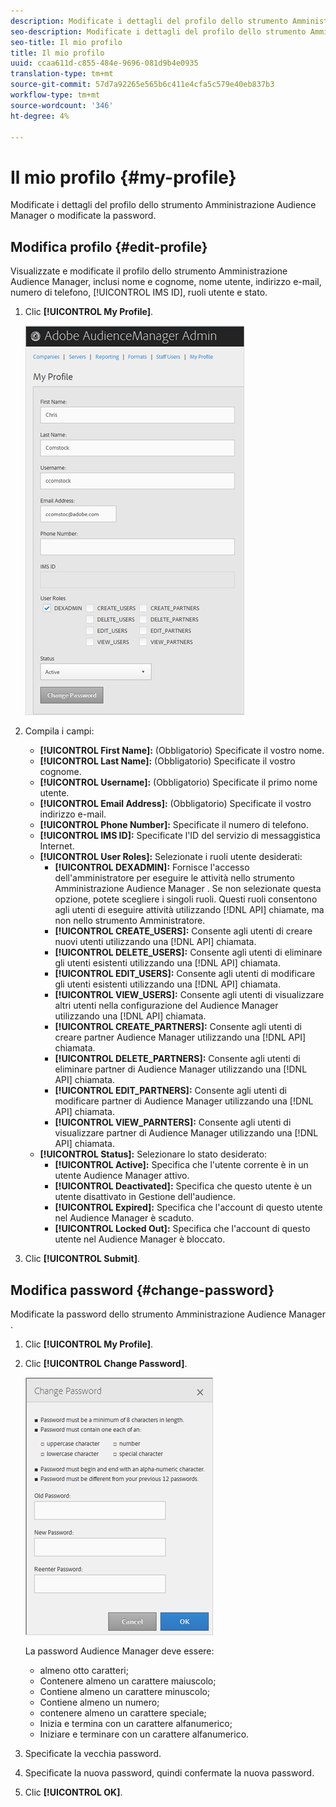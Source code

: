 ```yaml
---
description: Modificate i dettagli del profilo dello strumento Amministrazione Audience Manager  o modificate la password.
seo-description: Modificate i dettagli del profilo dello strumento Amministrazione Audience Manager  o modificate la password.
seo-title: Il mio profilo
title: Il mio profilo
uuid: ccaa611d-c855-484e-9696-081d9b4e0935
translation-type: tm+mt
source-git-commit: 57d7a92265e565b6c411e4cfa5c579e40eb837b3
workflow-type: tm+mt
source-wordcount: '346'
ht-degree: 4%

---
```



# Il mio profilo {#my-profile}

Modificate i dettagli del profilo dello strumento Amministrazione Audience Manager  o modificate la password.

<!-- c_my_profile.xml -->

## Modifica profilo {#edit-profile}

Visualizzate e modificate il profilo dello strumento Amministrazione  Audience Manager, inclusi nome e cognome, nome utente, indirizzo e-mail, numero di telefono, [!UICONTROL IMS ID], ruoli utente e stato.

<!-- t_edit_profile.xml -->

1. Clic **[!UICONTROL My Profile]**.

   ![Risultato del passaggio](assets/profile.png)

2. Compila i campi:
   * **[!UICONTROL First Name]:** (Obbligatorio) Specificate il vostro nome.
   * **[!UICONTROL Last Name]:** (Obbligatorio) Specificate il vostro cognome.
   * **[!UICONTROL Username]:** (Obbligatorio) Specificate il primo nome utente.
   * **[!UICONTROL Email Address]:** (Obbligatorio) Specificate il vostro indirizzo e-mail.
   * **[!UICONTROL Phone Number]:** Specificate il numero di telefono.
   * **[!UICONTROL IMS ID]:** Specificate l&#39;ID del servizio di messaggistica Internet.
   * **[!UICONTROL User Roles]:** Selezionate i ruoli utente desiderati:
      * **[!UICONTROL DEXADMIN]:** Fornisce l&#39;accesso dell&#39;amministratore per eseguire le attività nello strumento Amministrazione Audience Manager . Se non selezionate questa opzione, potete scegliere i singoli ruoli. Questi ruoli consentono agli utenti di eseguire attività utilizzando [!DNL API] chiamate, ma non nello strumento Amministratore.
      * **[!UICONTROL CREATE_USERS]:** Consente agli utenti di creare nuovi utenti utilizzando una  [!DNL API] chiamata.
      * **[!UICONTROL DELETE_USERS]:** Consente agli utenti di eliminare gli utenti esistenti utilizzando una  [!DNL API] chiamata.
      * **[!UICONTROL EDIT_USERS]:** Consente agli utenti di modificare gli utenti esistenti utilizzando una  [!DNL API] chiamata.
      * **[!UICONTROL VIEW_USERS]:** Consente agli utenti di visualizzare altri utenti nella configurazione del Audience Manager  utilizzando una  [!DNL API] chiamata.
      * **[!UICONTROL CREATE_PARTNERS]:** Consente agli utenti di creare partner  Audience Manager utilizzando una  [!DNL API] chiamata.
      * **[!UICONTROL DELETE_PARTNERS]:** Consente agli utenti di eliminare  partner di Audience Manager utilizzando una  [!DNL API] chiamata.
      * **[!UICONTROL EDIT_PARTNERS]:** Consente agli utenti di modificare  partner di Audience Manager utilizzando una  [!DNL API] chiamata.
      * **[!UICONTROL VIEW_PARNTERS]:** Consente agli utenti di visualizzare  partner di Audience Manager utilizzando una  [!DNL API] chiamata.
   * **[!UICONTROL Status]:** Selezionare lo stato desiderato:
      * **[!UICONTROL Active]:** Specifica che l&#39;utente corrente è in un utente  Audience Manager attivo.
      * **[!UICONTROL Deactivated]:** Specifica che questo utente è un utente disattivato in Gestione dell&#39;audience.
      * **[!UICONTROL Expired]:** Specifica che l&#39;account di questo utente nel  Audience Manager è scaduto.
      * **[!UICONTROL Locked Out]:** Specifica che l&#39;account di questo utente nel Audience Manager  è bloccato.
3. Clic **[!UICONTROL Submit]**.

## Modifica password {#change-password}

Modificate la password dello strumento Amministrazione Audience Manager .

<!-- t_change_password.xml -->

1. Clic **[!UICONTROL My Profile]**.
1. Clic **[!UICONTROL Change Password]**.

   ![](assets/change_password.png)

   La password  Audience Manager deve essere:

   * almeno otto caratteri;
   * Contenere almeno un carattere maiuscolo;
   * Contiene almeno un carattere minuscolo;
   * Contiene almeno un numero;
   * contenere almeno un carattere speciale;
   * Inizia e termina con un carattere alfanumerico;
   * Iniziare e terminare con un carattere alfanumerico.

1. Specificate la vecchia password.
1. Specificate la nuova password, quindi confermate la nuova password.
1. Clic **[!UICONTROL OK]**.